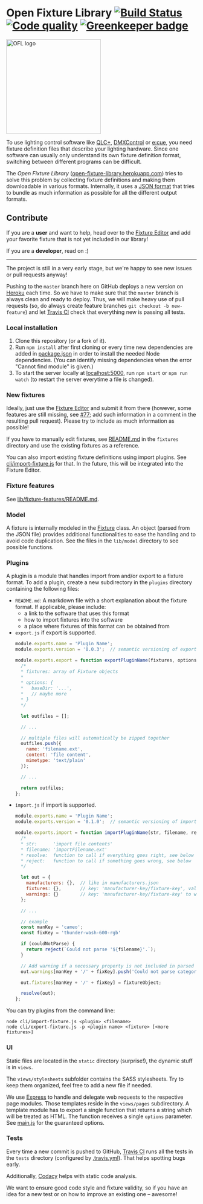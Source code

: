 # Open Fixture Library [![Build Status](https://img.shields.io/travis/FloEdelmann/open-fixture-library/master.svg?label=tests)](https://travis-ci.org/FloEdelmann/open-fixture-library) [![Code quality](https://img.shields.io/codacy/grade/73096865e9f44a7bb246a318ffc8e68b.svg)](https://www.codacy.com/app/FloEdelmann/open-fixture-library) [![Greenkeeper badge](https://badges.greenkeeper.io/FloEdelmann/open-fixture-library.svg)](https://greenkeeper.io/)

<img alt="OFL logo" src="https://cdn.rawgit.com/FloEdelmann/open-fixture-library/master/static/ofl-logo.svg" width="250" />

To use lighting control software like [QLC+](http://www.qlcplus.org/), [DMXControl](https://www.dmxcontrol.org/) or [e:cue](http://www.ecue.de/), you need fixture definition files that describe your lighting hardware. Since one software can usually only understand its own fixture definition format, switching between different programs can be difficult.

The *Open Fixture Library* ([open-fixture-library.herokuapp.com](https://open-fixture-library.herokuapp.com/)) tries to solve this problem by collecting fixture definitions and making them downloadable in various formats. Internally, it uses a [JSON format](fixtures/README.md) that tries to bundle as much information as possible for all the different output formats.


## Contribute

If you are a **user** and want to help, head over to the [Fixture Editor](https://open-fixture-library.herokuapp.com/fixture-editor) and add your favorite fixture that is not yet included in our library!

If you are a **developer**, read on :)

-----

The project is still in a very early stage, but we're happy to see new issues or pull requests anyway!

Pushing to the `master` branch here on GitHub deploys a new version on [Heroku](http://heroku.com/) each time. So we have to make sure that the `master` branch is always clean and ready to deploy. Thus, we will make heavy use of pull requests (so, do always create feature branches `git checkout -b new-feature`) and let [Travis CI](https://travis-ci.org/FloEdelmann/open-fixture-library) check that everything new is passing all tests.


### Local installation

1. Clone this repository (or a fork of it).
2. Run `npm install` after first cloning or every time new dependencies are added in [package.json](package.json) in order to install the needed Node dependencies. (You can identify missing dependencies when the error "Cannot find module" is given.)
3. To start the server locally at [localhost:5000](http://localhost:5000/), run `npm start` or `npm run watch` (to restart the server everytime a file is changed).


### New fixtures

Ideally, just use the [Fixture Editor](https://open-fixture-library.herokuapp.com/fixture-editor) and submit it from there (however, some features are still missing, see [#77](https://github.com/FloEdelmann/open-fixture-library/issues/77); add such information in a comment in the resulting pull request). Please try to include as much information as possible!

If you have to manually edit fixtures, see [README.md](fixtures/README.md) in the `fixtures` directory and use the existing fixtures as a reference.

You can also import existing fixture definitions using import plugins. See [cli/import-fixture.js](cli/import-fixture.js) for that. In the future, this will be integrated into the Fixture Editor.


### Fixture features

See [lib/fixture-features/README.md](lib/fixture-features/README.md).


### Model

A fixture is internally modeled in the [Fixture](lib/model/Fixture.js) class. An object (parsed from the JSON file) provides additional functionalities to ease the handling and to avoid code duplication. See the files in the `lib/model` directory to see possible functions.


### Plugins

A plugin is a module that handles import from and/or export to a fixture format. To add a plugin, create a new subdirectory in the `plugins` directory containing the following files:

* `README.md`: A markdown file with a short explanation about the fixture format. If applicable, please include:
    * a link to the software that uses this format
    * how to import fixtures into the software
    * a place where fixtures of this format can be obtained from
* `export.js` if export is supported.
  ```js
  module.exports.name = 'Plugin Name';
  module.exports.version = '0.0.3';  // semantic versioning of export plugin

  module.exports.export = function exportPluginName(fixtures, options) {
    /*
    * fixtures: array of Fixture objects
    * 
    * options: {
    *   baseDir: '...',
    *   // maybe more
    * }
    */

    let outfiles = [];

    // ...

    // multiple files will automatically be zipped together
    outfiles.push({
      name: 'filename.ext',
      content: 'file content',
      mimetype: 'text/plain'
    });

    // ...

    return outfiles;
  };
  ```
* `import.js` if import is supported.
  ```js
  module.exports.name = 'Plugin Name';
  module.exports.version = '0.1.0';  // semantic versioning of import plugin

  module.exports.import = function importPluginName(str, filename, resolve, reject) {
    /*
    * str:      'import file contents'
    * filename: 'importFilename.ext'
    * resolve:  function to call if everything goes right, see below
    * reject:   function to call if something goes wrong, see below
    */

    let out = {
      manufacturers: {},  // like in manufacturers.json
      fixtures: {},       // key: 'manufacturer-key/fixture-key', value: like in a fixture JSON
      warnings: {}        // key: 'manufacturer-key/fixture-key' to which a warning belongs, value: string
    };

    // ...

    // example
    const manKey = 'cameo';
    const fixKey = 'thunder-wash-600-rgb'

    if (couldNotParse) {
      return reject(`Could not parse '${filename}'.`);
    }

    // Add warning if a necessary property is not included in parsed file
    out.warnings[manKey + '/' + fixKey].push('Could not parse categories, please specify them manually.');

    out.fixtures[manKey + '/' + fixKey] = fixtureObject;

    resolve(out);
  };
  ```

You can try plugins from the command line:

```
node cli/import-fixture.js <plugin> <filename>
node cli/export-fixture.js -p <plugin name> <fixture> [<more fixtures>]
```


### UI

Static files are located in the `static` directory (surprise!), the dynamic stuff is in `views`.

The `views/stylesheets` subfolder contains the SASS stylesheets. Try to keep them organized, feel free to add a new file if needed.

We use [Express](http://expressjs.com/) to handle and delegate web requests to the respective page modules. Those templates reside in the `views/pages` subdirectory. A template module has to export a single function that returns a string which will be treated as HTML. The function receives a single `options` parameter. See [main.js](main.js#L59) for the guaranteed options.


### Tests

Every time a new commit is pushed to GitHub, [Travis CI](https://travis-ci.org/FloEdelmann/open-fixture-library) runs all the tests in the `tests` directory (configured by [.travis.yml](.travis.yml)). That helps spotting bugs early.

Additionally, [Codacy](https://www.codacy.com/app/FloEdelmann/open-fixture-library) helps with static code analysis.

We want to ensure good code style and fixture validity, so if you have an idea for a new test or on how to improve an existing one – awesome!
